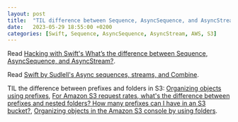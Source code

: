 ```yaml
---
layout: post
title:  "TIL difference between Sequence, AsyncSequence, and AsyncStream"
date:   2023-05-29 18:55:00 +0200
categories: [Swift, Sequence, AsyncSequence, AsyncStream, AWS, S3]
---
```

Read [Hacking with Swift's What’s the difference between Sequence, AsyncSequence, and AsyncStream?](https://www.hackingwithswift.com/quick-start/concurrency/whats-the-difference-between-sequence-asyncsequence-and-asyncstream).

Read [Swift by Sudlell's Async sequences, streams, and Combine](https://www.swiftbysundell.com/articles/async-sequences-streams-and-combine/).

TIL the difference between prefixes and folders in S3: [Organizing objects using prefixes](https://docs.aws.amazon.com/AmazonS3/latest/userguide/using-prefixes.html#), [For Amazon S3 request rates, what's the difference between prefixes and nested folders? How many prefixes can I have in an S3 bucket?](https://repost.aws/knowledge-center/s3-prefix-nested-folders-difference), [Organizing objects in the Amazon S3 console by using folders](https://docs.aws.amazon.com/AmazonS3/latest/userguide/using-folders.html).
